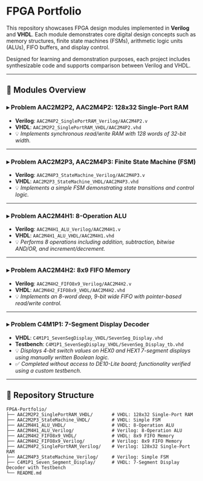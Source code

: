 # FPGA Portfolio

This repository showcases FPGA design modules implemented in **Verilog** and **VHDL**. Each module demonstrates core digital design concepts such as memory structures, finite state machines (FSMs), arithmetic logic units (ALUs), FIFO buffers, and display control.

Designed for learning and demonstration purposes, each project includes synthesizable code and supports comparison between Verilog and VHDL.

---

## 🧩 Modules Overview

### ▸ Problem AAC2M2P2, AAC2M4P2: 128x32 Single-Port RAM

* **Verilog**: `AAC2M4P2_SinglePortRAM_Verilog/AAC2M4P2.v`
* **VHDL**: `AAC2M2P2_SinglePortRAM_VHDL/AAC2M4P2.vhd`
* 💡 *Implements synchronous read/write RAM with 128 words of 32-bit width.*

---

### ▸ Problem AAC2M2P3, AAC2M4P3: Finite State Machine (FSM)

* **Verilog**: `AAC2M4P3_StateMachine_Verilog/AAC2M4P3.v`
* **VHDL**: `AAC2M2P3_StateMachine_VHDL/AAC2M4P3.vhd`
* 💡 *Implements a simple FSM demonstrating state transitions and control logic.*

---

### ▸ Problem AAC2M4H1: 8-Operation ALU

* **Verilog**: `AAC2M4H1_ALU_Verilog/AAC2M4H1.v`
* **VHDL**: `AAC2M4H1_ALU_VHDL/AAC2M4H1.vhd`
* 💡 *Performs 8 operations including addition, subtraction, bitwise AND/OR, and increment/decrement.*

---

### ▸ Problem AAC2M4H2: 8x9 FIFO Memory

* **Verilog**: `AAC2M4H2_FIFO8x9_Verilog/AAC2M4H2.v`
* **VHDL**: `AAC2M4H2_FIFO8x9_VHDL/AAC2M4H2.vhd`
* 💡 *Implements an 8-word deep, 9-bit wide FIFO with pointer-based read/write control.*

---

### ▸ Problem C4M1P1: 7-Segment Display Decoder

* **VHDL**: `C4M1P1_SevenSegDisplay_VHDL/SevenSeg_Display.vhd`
* **Testbench**: `C4M1P1_SevenSegDisplay_VHDL/SevenSeg_Display_tb.vhd`
* 💡 *Displays 4-bit switch values on HEX0 and HEX1 7-segment displays using manually written Boolean logic.*
* ✅ *Completed without access to DE10-Lite board; functionality verified using a custom testbench.*

---

## 📂 Repository Structure

```plaintext
FPGA-Portfolio/
├── AAC2M2P2_SinglePortRAM_VHDL/       # VHDL: 128x32 Single-Port RAM
├── AAC2M2P3_StateMachine_VHDL/        # VHDL: Simple FSM
├── AAC2M4H1_ALU_VHDL/                 # VHDL: 8-Operation ALU
├── AAC2M4H1_ALU_Verilog/              # Verilog: 8-Operation ALU
├── AAC2M4H2_FIFO8x9_VHDL/             # VHDL: 8x9 FIFO Memory
├── AAC2M4H2_FIFO8x9_Verilog/          # Verilog: 8x9 FIFO Memory
├── AAC2M4P2_SinglePortRAM_Verilog/    # Verilog: 128x32 Single-Port RAM
├── AAC2M4P3_StateMachine_Verilog/     # Verilog: Simple FSM
├── C4M1P1_Seven_Segment_Display/      # VHDL: 7-Segment Display Decoder with Testbench
└── README.md
```
